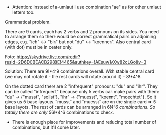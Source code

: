* Attention: instead of a-umlaut I use combination "ae" as for other umlaut letters too.

Grammatical problem.

There are 9 cards, each has 2 verbs and 2 pronouns on its sides.
You need to arrange them so there would be correct grammatical pairs on adjoining edges, e.g. "ich" <-> "bin" but not "du" <-> "koennen".
Also central card (with dot) must be in center only.

Foto: https://skydrive.live.com/redir?resid=2D6D0BEACB2988E!4465&authkey=!AEsuw1vXw82cLGo&v=3

Solution:
There are 9!*4^9 combinations overall.
With stable central card (we may not rotate it - the rest cards will rotate around it) - 8!*4^8.

On the dotted card there are 2 "infrequent" pronouns: "du" and "ihr". They can be called "infrequent" because only 5 verbs can make pairs with them: "du" -> {"musst", "sollst"}, "ihr" -> {"muesst", "koennt", "moechtet"}. So it gives us 6 base layouts. "musst" and "muesst" are on the single card => 5 base layots. The rest of cards can be arranged in 6!*4^6 combinations. So totally there are only 5*6!*4^6 combinations to check.

* There is enough place for improvements and reducing total number of combinations, but it'll come later.
